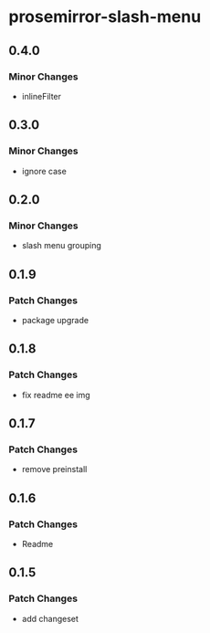 # prosemirror-slash-menu

## 0.4.0

### Minor Changes

- inlineFilter

## 0.3.0

### Minor Changes

- ignore case

## 0.2.0

### Minor Changes

- slash menu grouping

## 0.1.9

### Patch Changes

- package upgrade

## 0.1.8

### Patch Changes

- fix readme ee img

## 0.1.7

### Patch Changes

- remove preinstall

## 0.1.6

### Patch Changes

- Readme

## 0.1.5

### Patch Changes

- add changeset
